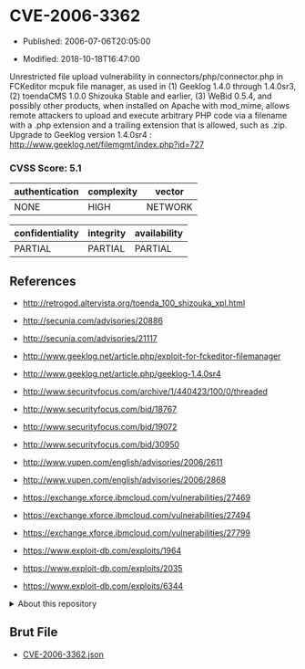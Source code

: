 # CVE-2006-3362

- Published: 2006-07-06T20:05:00

- Modified: 2018-10-18T16:47:00

Unrestricted file upload vulnerability in connectors/php/connector.php in FCKeditor mcpuk file manager, as used in (1) Geeklog 1.4.0 through 1.4.0sr3, (2) toendaCMS 1.0.0 Shizouka Stable and earlier, (3) WeBid 0.5.4, and possibly other products, when installed on Apache with mod_mime, allows remote attackers to upload and execute arbitrary PHP code via a filename with a .php extension and a trailing extension that is allowed, such as .zip. Upgrade to Geeklog version 1.4.0sr4 :
http://www.geeklog.net/filemgmt/index.php?id=727

### CVSS Score: **5.1**

| authentication | complexity | vector |
| --- | --- | --- |
| NONE | HIGH | NETWORK |

| confidentiality | integrity | availability |
| --- | --- | --- |
| PARTIAL | PARTIAL | PARTIAL |

## References

* http://retrogod.altervista.org/toenda_100_shizouka_xpl.html

* http://secunia.com/advisories/20886

* http://secunia.com/advisories/21117

* http://www.geeklog.net/article.php/exploit-for-fckeditor-filemanager

* http://www.geeklog.net/article.php/geeklog-1.4.0sr4

* http://www.securityfocus.com/archive/1/440423/100/0/threaded

* http://www.securityfocus.com/bid/18767

* http://www.securityfocus.com/bid/19072

* http://www.securityfocus.com/bid/30950

* http://www.vupen.com/english/advisories/2006/2611

* http://www.vupen.com/english/advisories/2006/2868

* https://exchange.xforce.ibmcloud.com/vulnerabilities/27469

* https://exchange.xforce.ibmcloud.com/vulnerabilities/27494

* https://exchange.xforce.ibmcloud.com/vulnerabilities/27799

* https://www.exploit-db.com/exploits/1964

* https://www.exploit-db.com/exploits/2035

* https://www.exploit-db.com/exploits/6344

<details>
<summary>About this repository</summary> 

  This repository is part of the project [Live Hack CVE](https://github.com/Live-Hack-CVE). Main website can be found [www.live-hack.org](https://www.live-hack.org) 
  
  Made by [Sn0wAlice](https://github.com/Sn0wAlice) for the people that care about security and need to have a feed of the latest CVEs. Hope you enjoy it, don't forget to star the repo and follow me on [Twitter](https://twitter.com/Sn0wAlice) and [Github](https://github.com/Sn0wAlice). And that is my [personnal website](https://www.alice-snow.me/)

  - [Home Page](https://github.com/Live-Hack-CVE)
  - [Framework](https://github.com/Live-Hack-CVE/cve-framework)
  - [CVE database](https://github.com/Live-Hack-CVE/full_database)
  - [Changelog](https://github.com/Live-Hack-CVE/Changelog)
</details>

## Brut File

* [CVE-2006-3362.json](https://raw.githubusercontent.com/Live-Hack-CVE/full_database/main/cves/2006/CVE-2006-3362.json)

